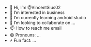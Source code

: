 - 👋 Hi, I’m @VincentSius02
- 👀 I’m interested in business
- 🌱 I’m currently learning android studio
- 💞️ I’m looking to collaborate on ...
- 📫 How to reach me email
- 😄 Pronouns: ...
- ⚡ Fun fact: ...

<!---
VincentSius02/VincentSius02 is a ✨ special ✨ repository because its `README.md` (this file) appears on your GitHub profile.
You can click the Preview link to take a look at your changes.
--->
